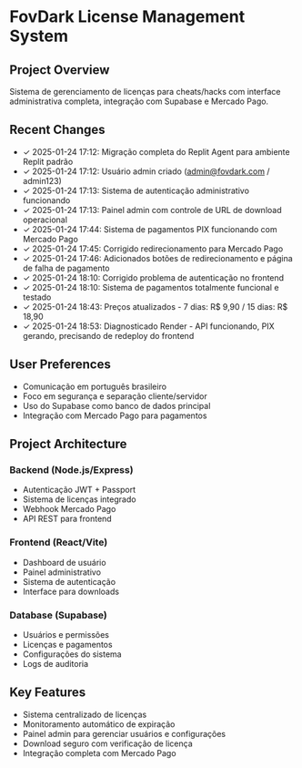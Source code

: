 # FovDark License Management System

## Project Overview
Sistema de gerenciamento de licenças para cheats/hacks com interface administrativa completa, integração com Supabase e Mercado Pago.

## Recent Changes
- ✓ 2025-01-24 17:12: Migração completa do Replit Agent para ambiente Replit padrão
- ✓ 2025-01-24 17:12: Usuário admin criado (admin@fovdark.com / admin123)
- ✓ 2025-01-24 17:13: Sistema de autenticação administrativo funcionando
- ✓ 2025-01-24 17:13: Painel admin com controle de URL de download operacional
- ✓ 2025-01-24 17:44: Sistema de pagamentos PIX funcionando com Mercado Pago
- ✓ 2025-01-24 17:45: Corrigido redirecionamento para Mercado Pago
- ✓ 2025-01-24 17:46: Adicionados botões de redirecionamento e página de falha de pagamento
- ✓ 2025-01-24 18:10: Corrigido problema de autenticação no frontend
- ✓ 2025-01-24 18:10: Sistema de pagamentos totalmente funcional e testado
- ✓ 2025-01-24 18:43: Preços atualizados - 7 dias: R$ 9,90 / 15 dias: R$ 18,90
- ✓ 2025-01-24 18:53: Diagnosticado Render - API funcionando, PIX gerando, precisando de redeploy do frontend

## User Preferences
- Comunicação em português brasileiro
- Foco em segurança e separação cliente/servidor
- Uso do Supabase como banco de dados principal
- Integração com Mercado Pago para pagamentos

## Project Architecture
### Backend (Node.js/Express)
- Autenticação JWT + Passport
- Sistema de licenças integrado
- Webhook Mercado Pago
- API REST para frontend

### Frontend (React/Vite)
- Dashboard de usuário
- Painel administrativo
- Sistema de autenticação
- Interface para downloads

### Database (Supabase)
- Usuários e permissões
- Licenças e pagamentos
- Configurações do sistema
- Logs de auditoria

## Key Features
- Sistema centralizado de licenças
- Monitoramento automático de expiração
- Painel admin para gerenciar usuários e configurações
- Download seguro com verificação de licença
- Integração completa com Mercado Pago